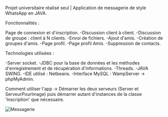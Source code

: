 Projet universitaire réalisé seul | Application de messagerie de style WhatsApp en JAVA.

Fonctionnalités :

Page de connexion et d'inscription.
-Discussion client à client.
-Discussion de groupe : client à N clients.
-Envoi de fichiers.
-Ajout d'amis.
-Création de groupes d'amis.
-Page profil.
-Page profil Amis.
-Suppression de contacts.


Technologies utilisées :

-Server socket.
-JDBC pour la base de données et les méthodes d'enregistrement et de récupération d'informations.
-Threads.
-JAVA SWING.
-IDE utilisé : Netbeans.
-Interface MySQL : WampServer → phpMyAdmin.

Comment utiliser l'app → Démarrer les deux serveurs (Server et ServeurPourImage) puis démarrer autant d'instances de la classe 'Inscription' que nécessaire.

![Messagerie](https://github.com/Jisse7/Chat-App/assets/105201176/7b51507e-6542-46fe-bee0-3cbb704e45be)

